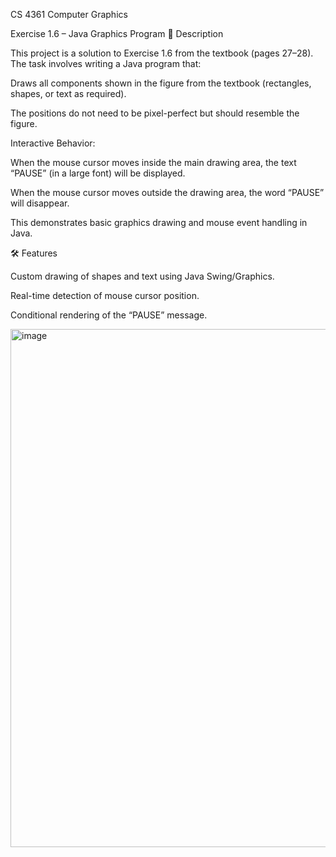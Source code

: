 CS 4361 Computer Graphics

Exercise 1.6 – Java Graphics Program
📖 Description

This project is a solution to Exercise 1.6 from the textbook (pages 27–28). The task involves writing a Java program that:

Draws all components shown in the figure from the textbook (rectangles, shapes, or text as required).

The positions do not need to be pixel-perfect but should resemble the figure.

Interactive Behavior:

When the mouse cursor moves inside the main drawing area, the text “PAUSE” (in a large font) will be displayed.

When the mouse cursor moves outside the drawing area, the word “PAUSE” will disappear.

This demonstrates basic graphics drawing and mouse event handling in Java.

🛠️ Features

Custom drawing of shapes and text using Java Swing/Graphics.

Real-time detection of mouse cursor position.

Conditional rendering of the “PAUSE” message.

<img width="523" height="829" alt="image" src="https://github.com/user-attachments/assets/86c45177-36cc-4736-8cce-36019e654ee4" />

